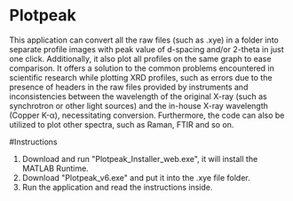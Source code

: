# Plotpeak
This application can convert all the raw files (such as .xye) in a folder into separate profile images with peak value of d-spacing and/or 2-theta in just one click. Additionally, it also plot all profiles on the same graph to ease comparison. It offers a solution to the common problems encountered in scientific research while plotting XRD profiles, such as errors due to the presence of headers in the raw files provided by instruments and inconsistencies between the wavelength of the original X-ray (such as synchrotron or other light sources) and the in-house X-ray wavelength (Copper K-α), necessitating conversion. Furthermore, the code can also be utilized to plot other spectra, such as Raman, FTIR and so on.

#Instructions
1. Download and run "Plotpeak_Installer_web.exe", it will install the MATLAB Runtime.
2. Download "Plotpeak_v6.exe" and put it into the .xye file folder.
3. Run the application and read the instructions inside.
